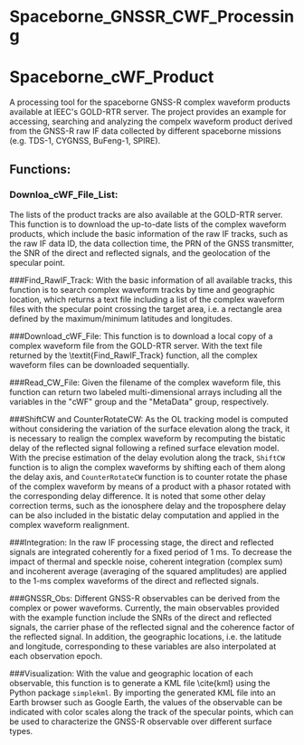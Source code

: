 # Spaceborne_GNSSR_CWF_Processing

# Spaceborne_cWF_Product

A processing tool for the spaceborne GNSS-R complex waveform products available at IEEC's GOLD-RTR server.
 The project provides an example for accessing, searching and analyzing the compelx waveform product derived from the GNSS-R raw IF data collected by different spaceborne missions (e.g. TDS-1, CYGNSS, BuFeng-1, SPIRE).

## Functions:

### Downloa_cWF_File_List:
The lists of the product tracks are also available at the GOLD-RTR server. This function is to download the up-to-date lists of the complex waveform products, which include the basic information of the raw IF tracks, such as the raw IF data ID, the data collection time, the PRN of the GNSS transmitter, the SNR of the direct and reflected signals, and the geolocation of the specular point. 

###Find_RawIF_Track:
With the basic information of all available tracks, this function is to search complex waveform tracks by time and geographic location, which returns a text file including a list of the complex waveform files with the specular point crossing the target area, i.e. a rectangle area defined by the maximum/minimum latitudes and longitudes.

###Download_cWF_File:
This function is to download a local copy of a complex waveform file from the GOLD-RTR server. With the text file returned by the \textit{Find\_RawIF\_Track} function, all the complex waveform files can be downloaded sequentially.

###Read_CW_File:
Given the filename of the complex waveform file, this function can return two labeled multi-dimensional arrays including all the variables in the "cWF" group and the "MetaData" group, respectively.

###ShiftCW and CounterRotateCW:
As the OL tracking model is computed without considering the variation of the surface elevation along the track, it is necessary to realign the complex waveform by recomputing the bistatic delay of the reflected signal following a refined surface elevation model. With the precise estimation of the delay evolution along the track, `ShiftCW` function is to align the complex waveforms by shifting each of them along the delay axis, and `CounterRotateCW` function is to counter rotate the phase of the complex waveform by means of a product with a phasor rotated with the corresponding delay difference. It is noted that some other delay correction terms, such as the ionosphere delay and the troposphere delay can be also included in the bistatic delay computation and applied in the complex waveform realignment.

###Integration:
In the raw IF processing stage, the direct and reflected signals are integrated coherently for a fixed period of 1 ms. To decrease the impact of thermal and speckle noise, coherent integration (complex sum) and incoherent average (averaging of the squared amplitudes) are applied to the 1-ms complex waveforms of the direct and reflected signals.

###GNSSR_Obs:
Different GNSS-R observables can be derived from the complex or power waveforms. Currently, the main observables provided with the example function include the SNRs of the direct and reflected signals, the carrier phase of the reflected signal and the coherence factor of the reflected signal. In addition, the geographic locations, i.e. the latitude and longitude, corresponding to these variables are also interpolated at each observation epoch.

###Visualization:
With the value and geographic location of each observable, this function is to generate a KML file \cite{kml} using the Python package `simplekml`. By importing the generated KML file into an Earth browser such as Google Earth, the values of the observable can be indicated with color scales along the track of the specular points, which can be used to characterize the GNSS-R observable over different surface types.
